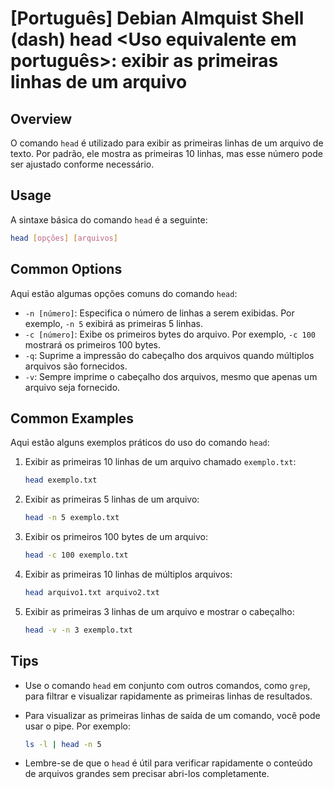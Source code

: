 # [Português] Debian Almquist Shell (dash) head <Uso equivalente em português>: exibir as primeiras linhas de um arquivo

## Overview
O comando `head` é utilizado para exibir as primeiras linhas de um arquivo de texto. Por padrão, ele mostra as primeiras 10 linhas, mas esse número pode ser ajustado conforme necessário.

## Usage
A sintaxe básica do comando `head` é a seguinte:

```bash
head [opções] [arquivos]
```

## Common Options
Aqui estão algumas opções comuns do comando `head`:

- `-n [número]`: Especifica o número de linhas a serem exibidas. Por exemplo, `-n 5` exibirá as primeiras 5 linhas.
- `-c [número]`: Exibe os primeiros bytes do arquivo. Por exemplo, `-c 100` mostrará os primeiros 100 bytes.
- `-q`: Suprime a impressão do cabeçalho dos arquivos quando múltiplos arquivos são fornecidos.
- `-v`: Sempre imprime o cabeçalho dos arquivos, mesmo que apenas um arquivo seja fornecido.

## Common Examples
Aqui estão alguns exemplos práticos do uso do comando `head`:

1. Exibir as primeiras 10 linhas de um arquivo chamado `exemplo.txt`:

   ```bash
   head exemplo.txt
   ```

2. Exibir as primeiras 5 linhas de um arquivo:

   ```bash
   head -n 5 exemplo.txt
   ```

3. Exibir os primeiros 100 bytes de um arquivo:

   ```bash
   head -c 100 exemplo.txt
   ```

4. Exibir as primeiras 10 linhas de múltiplos arquivos:

   ```bash
   head arquivo1.txt arquivo2.txt
   ```

5. Exibir as primeiras 3 linhas de um arquivo e mostrar o cabeçalho:

   ```bash
   head -v -n 3 exemplo.txt
   ```

## Tips
- Use o comando `head` em conjunto com outros comandos, como `grep`, para filtrar e visualizar rapidamente as primeiras linhas de resultados.
- Para visualizar as primeiras linhas de saída de um comando, você pode usar o pipe. Por exemplo:

  ```bash
  ls -l | head -n 5
  ```

- Lembre-se de que o `head` é útil para verificar rapidamente o conteúdo de arquivos grandes sem precisar abri-los completamente.